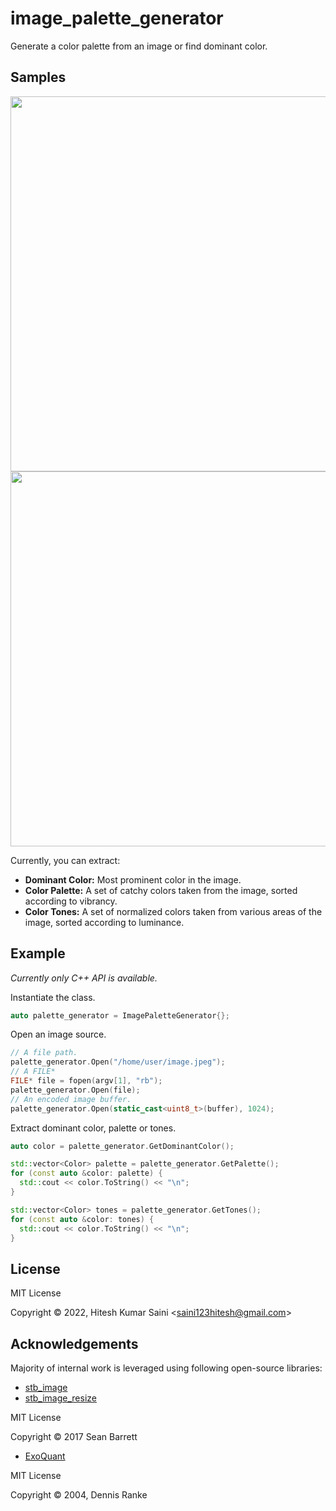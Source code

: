 # image_palette_generator

Generate a color palette from an image or find dominant color. 

## Samples

<img src='https://user-images.githubusercontent.com/28951144/166862968-8074ff95-85f2-4f8b-a53e-08c4887a52c3.png' width='600'></img>
<img src='https://user-images.githubusercontent.com/28951144/166862993-34641cf6-1ea7-42f7-acdf-044d0022ff11.png' width='600'></img>

Currently, you can extract:
- **Dominant Color:** Most prominent color in the image.
- **Color Palette:** A set of catchy colors taken from the image, sorted according to vibrancy.
- **Color Tones:** A set of normalized colors taken from various areas of the image, sorted according to luminance.

## Example

_Currently only C++ API is available._

Instantiate the class.

```cpp
auto palette_generator = ImagePaletteGenerator{};
```

Open an image source.

```cpp
// A file path.
palette_generator.Open("/home/user/image.jpeg");
// A FILE*
FILE* file = fopen(argv[1], "rb");
palette_generator.Open(file);
// An encoded image buffer.
palette_generator.Open(static_cast<uint8_t>(buffer), 1024);
```

Extract dominant color, palette or tones.

```cpp
auto color = palette_generator.GetDominantColor();

std::vector<Color> palette = palette_generator.GetPalette();
for (const auto &color: palette) {
  std::cout << color.ToString() << "\n";
}

std::vector<Color> tones = palette_generator.GetTones();
for (const auto &color: tones) {
  std::cout << color.ToString() << "\n";
}
```

## License 

MIT License

Copyright © 2022, Hitesh Kumar Saini <<saini123hitesh@gmail.com>>

## Acknowledgements

Majority of internal work is leveraged using following open-source libraries:

- [stb_image](https://github.com/nothings/stb/blob/master/stb_image.h)
- [stb_image_resize](https://github.com/nothings/stb/blob/master/stb_image_resize.h)

MIT License

Copyright © 2017 Sean Barrett

- [ExoQuant](https://github.com/exoticorn/exoquant)


MIT License

Copyright © 2004, Dennis Ranke

